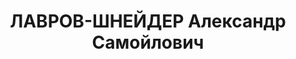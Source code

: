 ---
title: ЛАВРОВ-ШНЕЙДЕР Александр Самойлович
description: 'Звание: 08.01.1936 - ст. лейтенант ГБ (Центр УГБ НКВД УССР).

  сотр. НКВД УССР, уволен 02.09.1937.

  ВК ВС СССР, ВМН. Расстрелян 31.10.1937.'
---